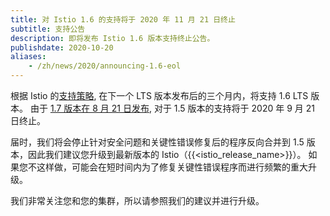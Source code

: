 ```yaml
---
title: 对 Istio 1.6 的支持将于 2020 年 11 月 21 日终止
subtitle: 支持公告
description: 即将发布 Istio 1.6 版本支持终止公告。
publishdate: 2020-10-20
aliases:
    - /zh/news/2020/announcing-1.6-eol
---
```


根据 Istio 的[支持策略](/zh/docs/releases/supported-releases#supported-releases/), 在下一个 LTS 版本发布后的三个月内，将支持 1.6 LTS 版本。 由于 [1.7 版本在 8 月 21 日发布](/zh/news/releases/1.7.x/announcing-1.7/), 对于 1.5 版本的支持将于 2020 年 9 月 21 日终止。

届时，我们将会停止针对安全问题和关键性错误修复后的程序反向合并到 1.5 版本，因此我们建议您升级到最新版本的 Istio（{{<istio_release_name>}}）。  如果您不这样做，可能会在短时间内为了修复关键性错误程序而进行频繁的重大升级。

我们非常关注您和您的集群，所以请参照我们的建议并进行升级。